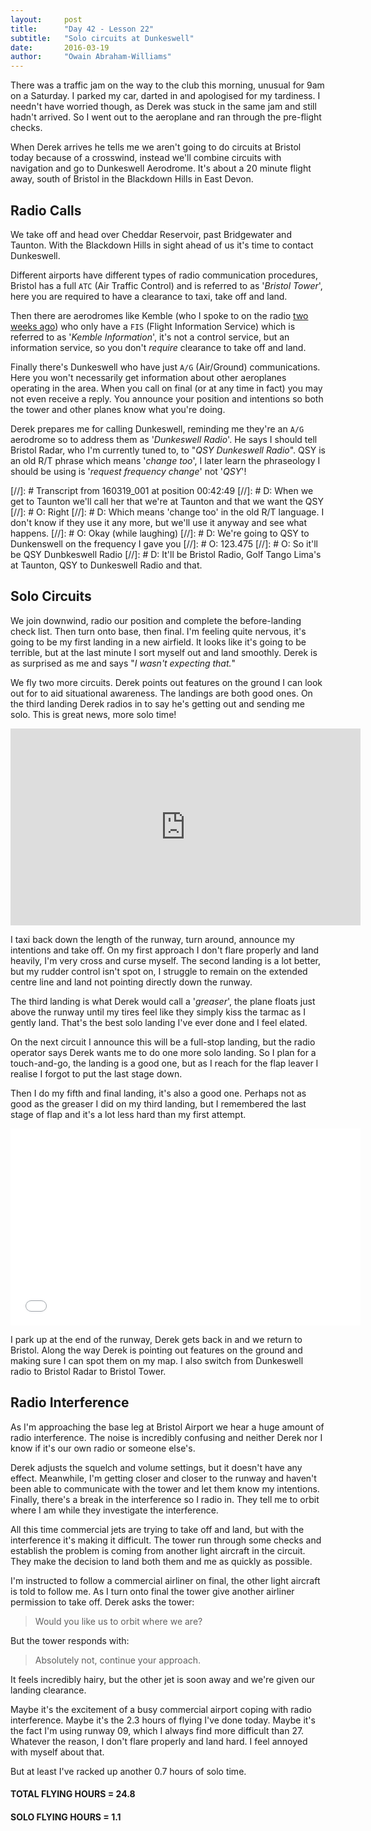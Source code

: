 ```yaml
---
layout:     post
title:      "Day 42 - Lesson 22"
subtitle:   "Solo circuits at Dunkeswell"
date:       2016-03-19
author:     "Owain Abraham-Williams"
---
```


There was a traffic jam on the way to the club this morning, unusual for 9am on a
Saturday. I parked my car, darted in and apologised for my tardiness. I needn't have
worried though, as Derek was stuck in the same jam and still hadn't arrived. So I went out
to the aeroplane and ran through the pre-flight checks.

When Derek arrives he tells me we aren't going to do circuits at Bristol today because of
a crosswind, instead we'll combine circuits with navigation and go to Dunkeswell
Aerodrome. It's about a 20 minute flight away, south of Bristol in the Blackdown Hills in
East Devon.

## Radio Calls

We take off and head over Cheddar Reservoir, past Bridgewater and Taunton. With the
Blackdown Hills in sight ahead of us it's time to contact Dunkeswell.

Different airports have different types of radio communication procedures, Bristol has a
full `ATC` (Air Traffic Control) and is referred to as '*Bristol Tower*', here you are
required to have a clearance to taxi, take off and land.

Then there are aerodromes like Kemble (who I spoke to on the radio
[two weeks ago](/2016/03/05/day-39-lesson20-navex-to-kemble/)) who only have a `FIS`
(Flight Information Service) which is referred to as '*Kemble Information*', it's not a
control service, but an information service, so you don't *require* clearance to take off
and land.

Finally there's Dunkeswell who have just `A/G` (Air/Ground) communications. Here you won't
necessarily get information about other aeroplanes operating in the area. When you call on
final (or at any time in fact) you may not even receive a reply. You announce your
position and intentions so both the tower and other planes know what you're doing.

Derek prepares me for calling Dunkeswell, reminding me they're an `A/G` aerodrome so to
address them as '*Dunkeswell Radio*'. He says I should tell Bristol Radar, who I'm
currently tuned to, to "*QSY Dunkeswell Radio*". QSY is an old R/T phrase which means
'*change too*', I later learn the phraseology I should be using is '*request frequency
change*' not '*QSY*'!

[//]: # Transcript from 160319_001 at position 00:42:49
[//]: # D: When we get to Taunton we'll call her that we're at Taunton and that we want the QSY
[//]: # O: Right
[//]: # D: Which means 'change too' in the old R/T language. I don't know if they use it any more, but we'll use it anyway and see what happens.
[//]: # O: Okay (while laughing)
[//]: # D: We're going to QSY to Dunkenswell on the frequency I gave you
[//]: # O: 123.475
[//]: # O: So it'll be QSY Dunbkeswell Radio
[//]: # D: It'll be Bristol Radio, Golf Tango Lima's at Taunton, QSY to Dunkeswell Radio and that.

## Solo Circuits

We join downwind, radio our position and complete the before-landing check list. Then turn
onto base, then final. I'm feeling quite nervous, it's going to be my first landing in a
new airfield. It looks like it's going to be terrible, but at the last minute I sort
myself out and land smoothly. Derek is as surprised as me and says "*I wasn't expecting
that.*"

We fly two more circuits. Derek points out features on the ground I can look out for to
aid situational awareness. The landings are both good ones. On the third landing Derek
radios in to say he's getting out and sending me solo. This is great news, more solo
time!

<iframe width="560" height="315" src="https://www.youtube.com/embed/bjD2Hw7g_NA" frameborder="0" allowfullscreen></iframe>

I taxi back down the length of the runway, turn around, announce my intentions and take
off. On my first approach I don't flare properly and land heavily, I'm very cross and
curse myself. The second landing is a lot better, but my rudder control isn't spot on, I
struggle to remain on the extended centre line and land not pointing directly down the
runway.

The third landing is what Derek would call a '*greaser*', the plane floats just above the
runway until my tires feel like they simply kiss the tarmac as I gently land. That's the
best solo landing I've ever done and I feel elated.

On the next circuit I announce this will be a full-stop landing, but the radio operator
says Derek wants me to do one more solo landing. So I plan for a touch-and-go, the landing
is a good one, but as I reach for the flap leaver I realise I forgot to put the last stage
down.

Then I do my fifth and final landing, it's also a good one. Perhaps not as good as the
greaser I did on my third landing, but I remembered the last stage of flap and it's a lot
less hard than my first attempt.

<iframe width="560" height="315" src="/maps/2016-03-19-day-42-lesson-22-map.html" frameborder="0"></iframe>


I park up at the end of the runway, Derek gets back in and we return to Bristol. Along the
way Derek is pointing out features on the ground and making sure I can spot them on my
map. I also switch from Dunkeswell radio to Bristol Radar to Bristol Tower.

## Radio Interference

As I'm approaching the base leg at Bristol Airport we hear a huge amount of radio
interference. The noise is incredibly confusing and neither Derek nor I know if it's our
own radio or someone else's.

Derek adjusts the squelch and volume settings, but it doesn't have any effect. Meanwhile,
I'm getting closer and closer to the runway and haven't been able to communicate with the
tower and let them know my intentions. Finally, there's a break in the interference so I
radio in. They tell me to orbit where I am while they investigate the interference.

All this time commercial jets are trying to take off and land, but with the interference
it's making it difficult. The tower run through some checks and establish the problem is
coming from another light aircraft in the circuit. They make the decision to land both
them and me as quickly as possible.

I'm instructed to follow a commercial airliner on final, the other light aircraft is told
to follow me. As I turn onto final the tower give another airliner permission to take off.
Derek asks the tower:

> Would you like us to orbit where we are?

But the tower responds with:

> Absolutely not, continue your approach.

It feels incredibly hairy, but the other jet is soon away and we're given our landing
clearance.

Maybe it's the excitement of a busy commercial airport coping with radio interference.
Maybe it's the 2.3 hours of flying I've done today. Maybe it's the fact I'm using runway
09, which I always find more difficult than 27. Whatever the reason, I don't flare
properly and land hard. I feel annoyed with myself about that.

But at least I've racked up another 0.7 hours of solo time.

#### TOTAL FLYING HOURS = 24.8

#### SOLO FLYING HOURS = 1.1